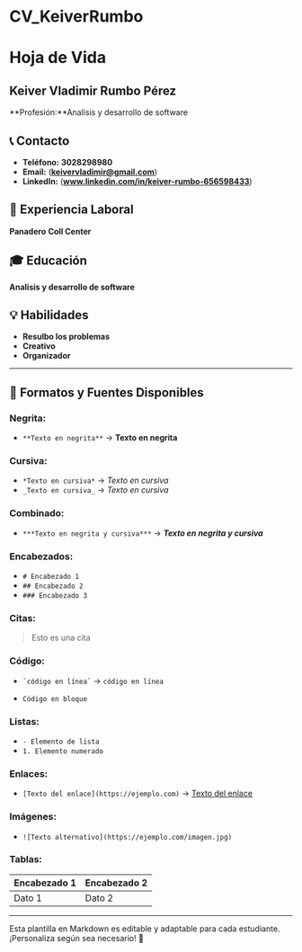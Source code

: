 # CV_KeiverRumbo
# Hoja de Vida

## Keiver Vladimir Rumbo Pérez 
**Profesión:**Analisis y desarrollo de software 

## 📞 Contacto
- **Teléfono:** **3028298980**
- **Email:** (**keivervladimir@gmail.com**)
- **LinkedIn:** (**www.linkedin.com/in/keiver-rumbo-656598433**)

## 🏢 Experiencia Laboral
**Panadero**
**Coll Center**

## 🎓 Educación
**Analisis y desarrollo de software**

## 💡 Habilidades
- **Resulbo los problemas**
- **Creativo**
- **Organizador**

---

## 🎨 Formatos y Fuentes Disponibles

### **Negrita:**
- `**Texto en negrita**` → **Texto en negrita**

### **Cursiva:**
- `*Texto en cursiva*` → *Texto en cursiva*
- `_Texto en cursiva_` → _Texto en cursiva_

### **Combinado:**
- `***Texto en negrita y cursiva***` → ***Texto en negrita y cursiva***

### **Encabezados:**
- `# Encabezado 1`
- `## Encabezado 2`
- `### Encabezado 3`

### **Citas:**
> Esto es una cita

### **Código:**
- `` `código en línea` `` → `código en línea`
- ```
  Código en bloque
  ```

### **Listas:**
- `- Elemento de lista`
- `1. Elemento numerado`

### **Enlaces:**
- `[Texto del enlace](https://ejemplo.com)` → [Texto del enlace](https://ejemplo.com)

### **Imágenes:**
- `![Texto alternativo](https://ejemplo.com/imagen.jpg)`

### **Tablas:**
| Encabezado 1 | Encabezado 2 |
|-------------|-------------|
| Dato 1     | Dato 2      |

---

Esta plantilla en Markdown es editable y adaptable para cada estudiante. ¡Personaliza según sea necesario! 🎯

